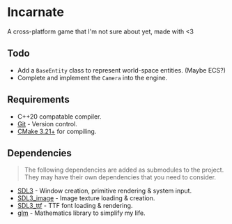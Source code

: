 # Incarnate

A cross-platform game that I'm not sure about yet, made with <3

## Todo

- Add a `BaseEntity` class to represent world-space entities. (Maybe ECS?)
- Complete and implement the `Camera` into the engine.

## Requirements

- C++20 compatable compiler.
- [Git](https://git-scm.com/downloads) - Version control.
- [CMake 3.21+](https://cmake.org/) for compiling.

## Dependencies

> The following dependencies are added as submodules to the project. They may have their own dependencies that you need to consider.

- [SDL3](https://github.com/libsdl-org/SDL) - Window creation, primitive rendering & system input.
- [SDL3_image](https://github.com/libsdl-org/SDL_image) - Image texture loading & creation.
- [SDL3_ttf](https://github.com/libsdl-org/SDL_ttf) - TTF font loading & rendering.
- [glm](https://github.com/g-truc/glm) - Mathematics library to simplify my life.
